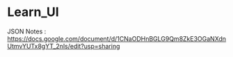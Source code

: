 # Learn_UI

JSON Notes : https://docs.google.com/document/d/1CNaODHnBGLG9Qm8ZkE3OGaNXdnUtmvYUTx8gYT_2nls/edit?usp=sharing
